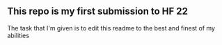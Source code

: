 ## This repo is my first submission to HF 22
The task that I'm given is to edit this readme to the best and finest of my abilities